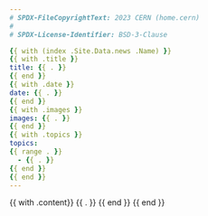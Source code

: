 ```yaml
---
# SPDX-FileCopyrightText: 2023 CERN (home.cern)
#
# SPDX-License-Identifier: BSD-3-Clause

{{ with (index .Site.Data.news .Name) }}
{{ with .title }}
title: {{ . }}
{{ end }}
{{ with .date }}
date: {{ . }}
{{ end }}
{{ with .images }}
images: {{ . }}
{{ end }}
{{ with .topics }}
topics:
{{ range . }}
  - {{ . }}
{{ end }}
{{ end }}
---
```


{{ with .content}}
{{ . }}
{{ end }}
{{ end }}
